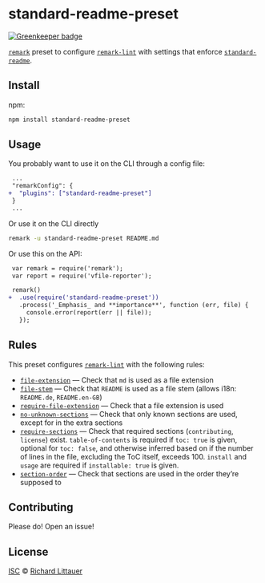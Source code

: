 # standard-readme-preset

[![Greenkeeper badge](https://badges.greenkeeper.io/RichardLitt/standard-readme-preset.svg)](https://greenkeeper.io/)

[`remark`][remark] preset to configure [`remark-lint`][lint] with settings that
enforce [`standard-readme`][stdr].

## Install

npm:

```sh
npm install standard-readme-preset
```

## Usage

You probably want to use it on the CLI through a config file:

```diff
 ...
 "remarkConfig": {
+  "plugins": ["standard-readme-preset"]
 }
 ...
```

Or use it on the CLI directly

```sh
remark -u standard-readme-preset README.md
```

Or use this on the API:

```diff
 var remark = require('remark');
 var report = require('vfile-reporter');

 remark()
+  .use(require('standard-readme-preset'))
   .process('_Emphasis_ and **importance**', function (err, file) {
     console.error(report(err || file));
   });
```

## Rules

This preset configures [`remark-lint`][lint] with the following rules:

*   [`file-extension`](https://github.com/RichardLitt/standard-readme-preset/blob/master/rules/file-extension.js)
    — Check that `md` is used as a file extension
*   [`file-stem`](https://github.com/RichardLitt/standard-readme-preset/blob/master/rules/file-stem.js)
    — Check that `README` is used as a file stem (allows i18n: `README.de`, `README.en-GB`)
*   [`require-file-extension`](https://github.com/RichardLitt/standard-readme-preset/blob/master/rules/require-file-extension.js)
    — Check that a file extension is used
*   [`no-unknown-sections`](https://github.com/RichardLitt/standard-readme-preset/blob/master/rules/no-unknown-sections.js)
    — Check that only known sections are used, except for in the extra sections
*   [`require-sections`](https://github.com/RichardLitt/standard-readme-preset/blob/master/rules/require-sections.js)
    — Check that required sections (`contributing`, `license`) exist.
    `table-of-contents` is required if `toc: true` is given, optional for
    `toc: false`, and otherwise inferred based on if the number of lines in the
    file, excluding the ToC itself, exceeds 100.
    `install` and `usage` are required if `installable: true` is given.
*   [`section-order`](https://github.com/RichardLitt/standard-readme-preset/blob/master/rules/section-order.js)
    — Check that sections are used in the order they’re supposed to

## Contributing

Please do! Open an issue!

## License

[ISC][] © [Richard Littauer][author]

[author]: http://burntfen.com

[isc]: LICENSE

[remark]: https://github.com/wooorm/remark

[lint]: https://github.com/wooorm/remark-lint

[stdr]: https://github.com/RichardLitt/standard-readme

